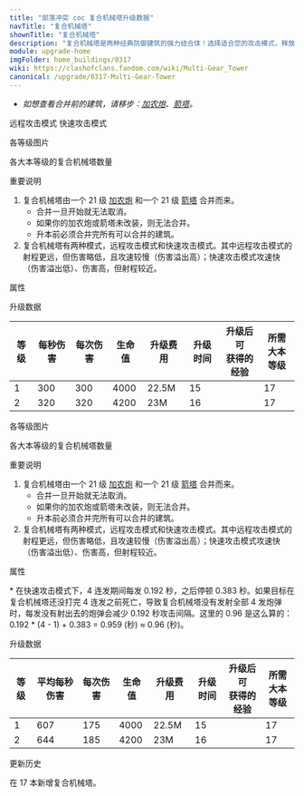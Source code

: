 ```yaml
---
title: "部落冲突 coc 复合机械塔升级数据"
navTitle: "复合机械塔"
shownTitle: "复合机械塔"
description: "复合机械塔是两种经典防御建筑的强力结合体！选择适合您的攻击模式，释放毁灭之力！可攻击空中和地面单位。"
module: upgrade-home
imgFolder: home_buildings/0317
wiki: https://clashofclans.fandom.com/wiki/Multi-Gear_Tower
canonical: /upgrade/0317-Multi-Gear-Tower
---
```


<script setup>
const tableExtraInfoLongRageMode = [
    {
        "column": 4,
        "type": "cost",
        "gpClass": "building",
        "icon": "Gold"
    },
    {
        "column": 5,
        "type": "time",
        "gpClass": "building"
    },
    {
        "column": 6,
        "type": "exp",
        "icon": "Exp"
    }
];
const tableExtraInfoFastAttackMode = tableExtraInfoLongRageMode;
</script>

- *如想查看合并前的建筑，请移步：[加农炮](/upgrade/0301-Cannon)、[箭塔](/upgrade/0302-Archer-Tower)。*

<SwitchTabs contentClass="cp-unit-items" :stickyTabs="true" :pageTabs="true">
    <SwitchTab tabId="cp-unit-item-0" :activeTab="true">远程攻击模式</SwitchTab>
    <SwitchTab tabId="cp-unit-item-1">快速攻击模式</SwitchTab>
</SwitchTabs>

<!-- ↓↓↓ 远程攻击模式 ↓↓↓ -->
<SwitchTabGroup id="cp-unit-item-0" class="cp-unit-items">
<UnitInfo :folder="$frontmatter.imgFolder" imgSrc="Multi-Gear_Tower2_LongRange_hd.png" :imgAlt="$frontmatter.navTitle" :description="$frontmatter.description" :isSmallImg="true" />

<SmallTitle>各等级图片</SmallTitle>

<Panel>
    <UnitImgGroup :folder="$frontmatter.imgFolder">
        <!-- <UnitImg imgTitle="废墟" imgSrc="Multi-Gear_Tower_Ruin.png" imgHd="Multi-Gear_Tower_Ruin_hd.png" /> -->
        <UnitImg imgTitle="1 级" imgSrc="Multi-Gear_Tower1_LongRange.png" imgHd="Multi-Gear_Tower1_LongRange_hd.png" />
        <UnitImg imgTitle="2 级" imgSrc="Multi-Gear_Tower2_LongRange.png" imgHd="Multi-Gear_Tower2_LongRange_hd.png" />
    </UnitImgGroup>
</Panel>

<SmallTitle>各大本等级的复合机械塔数量</SmallTitle>

<BuildingNum>
    <BuildingNumRow title="大本等级" num="1 - 16, 17" />
    <BuildingNumRow title="建筑数量" num="     0,  1" />
</BuildingNum>

<SmallTitle>重要说明</SmallTitle>

1. 复合机械塔由一个 21 级 [加农炮](/upgrade/0300-Cannon) 和一个 21 级 [箭塔](/upgrade/0301-Archer-Tower) 合并而来。
    - 合并一旦开始就无法取消。
    - 如果你的加农炮或箭塔未改装，则无法合并。
    - 升本前必须合并完所有可以合并的建筑。
2. 复合机械塔有两种模式，远程攻击模式和快速攻击模式。其中远程攻击模式的射程更远，但伤害略低，且攻速较慢（伤害溢出高）；快速攻击模式攻速快（伤害溢出低）、伤害高，但射程较近。

<SmallTitle>属性</SmallTitle>

<UnitProperties>
    <UnitProperty pKey="占地面积" pValue="3×3" />
    <UnitProperty pKey="判定面积" pValue="2×2" :isJudgeSquare="true" />
    <UnitProperty pKey="伤害类型" pValue="单体伤害" />
    <UnitProperty pKey="攻击的目标" pValue="地面和空中目标" />
    <UnitProperty pKey="射程" pValue="12 格" />
    <UnitProperty pKey="攻速" pValue="1 秒/次" />
</UnitProperties>

<SmallTitle>升级数据</SmallTitle>

<UnitTable :tableExtraInfo="tableExtraInfoLongRageMode">

| 等级 | 每秒伤害 | 每次伤害 | 生命值 | 升级费用 | 升级时间 |升级后可<br>获得的经验| 所需<br>大本等级 |
| ---- |   ---   |   ---   |   ---  |   ---   |   ---   |        ---          |       ---      |
|   1  |   300   |   300   |  4000  |  22.5M  |    15   |                     |        17      |
|   2  |   320   |   320   |  4200  |    23M  |    16   |                     |        17      |
</UnitTable>
</SwitchTabGroup>

<!-- ↓↓↓ 快速攻击模式 ↓↓↓ -->
<SwitchTabGroup id="cp-unit-item-1" class="cp-unit-items">
<UnitInfo :folder="$frontmatter.imgFolder" imgSrc="Multi-Gear_Tower2_FastAttack_hd.png" :imgAlt="$frontmatter.navTitle" :description="$frontmatter.description" :isSmallImg="true" />

<SmallTitle>各等级图片</SmallTitle>

<Panel>
    <UnitImgGroup :folder="$frontmatter.imgFolder">
        <!-- <UnitImg imgTitle="废墟" imgSrc="Multi-Gear_Tower_Ruin.png" imgHd="Multi-Gear_Tower_Ruin_hd.png" /> -->
        <UnitImg imgTitle="1 级" imgSrc="Multi-Gear_Tower1_FastAttack.png" imgHd="Multi-Gear_Tower1_FastAttack_hd.png" />
        <UnitImg imgTitle="2 级" imgSrc="Multi-Gear_Tower2_FastAttack.png" imgHd="Multi-Gear_Tower2_FastAttack_hd.png" />
    </UnitImgGroup>
</Panel>

<SmallTitle>各大本等级的复合机械塔数量</SmallTitle>

<BuildingNum>
    <BuildingNumRow title="大本等级" num="1 - 16, 17" />
    <BuildingNumRow title="建筑数量" num="     0,  1" />
</BuildingNum>

<SmallTitle>重要说明</SmallTitle>

1. 复合机械塔由一个 21 级 [加农炮](/upgrade/0300-Cannon) 和一个 21 级 [箭塔](/upgrade/0301-Archer-Tower) 合并而来。
    - 合并一旦开始就无法取消。
    - 如果你的加农炮或箭塔未改装，则无法合并。
    - 升本前必须合并完所有可以合并的建筑。
2. 复合机械塔有两种模式，远程攻击模式和快速攻击模式。其中远程攻击模式的射程更远，但伤害略低，且攻速较慢（伤害溢出高）；快速攻击模式攻速快（伤害溢出低）、伤害高，但射程较近。

<SmallTitle>属性</SmallTitle>

<UnitProperties>
    <UnitProperty pKey="占地面积" pValue="3×3" />
    <UnitProperty pKey="判定面积" pValue="2×2" :isJudgeSquare="true" />
    <UnitProperty pKey="伤害类型" pValue="单体伤害" />
    <UnitProperty pKey="攻击的目标" pValue="地面和空中目标" />
    <UnitProperty pKey="射程" pValue="8 格" />
    <UnitProperty pKey="攻速" pValue="约 0.96 秒/轮<sup>*</sup>" />
</UnitProperties>

\* 在快速攻击模式下，4 连发期间每发 0.192 秒，之后停顿 0.383 秒。如果目标在复合机械塔还没打完 4 连发之前死亡，导致复合机械塔没有发射全部 4 发炮弹时，每发没有射出去的炮弹会减少 0.192 秒攻击间隔。这里的 0.96 是这么算的：0.192 * (4 - 1) + 0.383 = 0.959 (秒) ≈ 0.96 (秒)。

<SmallTitle>升级数据</SmallTitle>

<UnitTable :tableExtraInfo="tableExtraInfoFastAttackMode">

| 等级 | 平均每秒伤害 | 每次伤害 | 生命值 | 升级费用 | 升级时间 |升级后可<br>获得的经验| 所需<br>大本等级 |
| ---- |     ---     |   ---   |   ---  |   ---   |   ---   |        ---          |       ---      |
|   1  |     607     |   175   |  4000  |  22.5M  |    15   |                     |        17      |
|   2  |     644     |   185   |  4200  |    23M  |    16   |                     |        17      |
</UnitTable>
</SwitchTabGroup>

<!-- ↓↓↓ 公共部分 ↓↓↓ -->
<SmallTitle>更新历史</SmallTitle>

<Timeline>
    <TimelineItem date="2025/02/10">
        <TimelineRow>在 17 本新增复合机械塔。</TimelineRow>
    </TimelineItem>
    <TimelineItem :historyBottom="true" />
</Timeline>